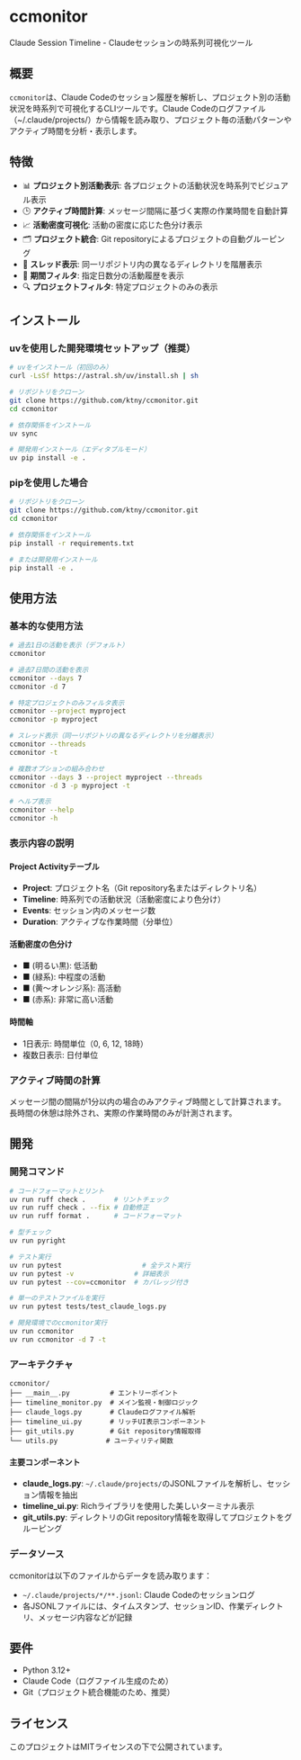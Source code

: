 # ccmonitor

Claude Session Timeline - Claudeセッションの時系列可視化ツール

## 概要

`ccmonitor`は、Claude Codeのセッション履歴を解析し、プロジェクト別の活動状況を時系列で可視化するCLIツールです。Claude Codeのログファイル（~/.claude/projects/）から情報を読み取り、プロジェクト毎の活動パターンやアクティブ時間を分析・表示します。

## 特徴

- 📊 **プロジェクト別活動表示**: 各プロジェクトの活動状況を時系列でビジュアル表示
- 🕒 **アクティブ時間計算**: メッセージ間隔に基づく実際の作業時間を自動計算
- 📈 **活動密度可視化**: 活動の密度に応じた色分け表示
- 🗂️ **プロジェクト統合**: Git repositoryによるプロジェクトの自動グルーピング
- 🧵 **スレッド表示**: 同一リポジトリ内の異なるディレクトリを階層表示
- 📅 **期間フィルタ**: 指定日数分の活動履歴を表示
- 🔍 **プロジェクトフィルタ**: 特定プロジェクトのみの表示

## インストール

### uvを使用した開発環境セットアップ（推奨）

```bash
# uvをインストール（初回のみ）
curl -LsSf https://astral.sh/uv/install.sh | sh

# リポジトリをクローン
git clone https://github.com/ktny/ccmonitor.git
cd ccmonitor

# 依存関係をインストール
uv sync

# 開発用インストール（エディタブルモード）
uv pip install -e .
```

### pipを使用した場合

```bash
# リポジトリをクローン
git clone https://github.com/ktny/ccmonitor.git
cd ccmonitor

# 依存関係をインストール
pip install -r requirements.txt

# または開発用インストール
pip install -e .
```

## 使用方法

### 基本的な使用方法

```bash
# 過去1日の活動を表示（デフォルト）
ccmonitor

# 過去7日間の活動を表示
ccmonitor --days 7
ccmonitor -d 7

# 特定プロジェクトのみフィルタ表示
ccmonitor --project myproject
ccmonitor -p myproject

# スレッド表示（同一リポジトリの異なるディレクトリを分離表示）
ccmonitor --threads
ccmonitor -t

# 複数オプションの組み合わせ
ccmonitor --days 3 --project myproject --threads
ccmonitor -d 3 -p myproject -t

# ヘルプ表示
ccmonitor --help
ccmonitor -h
```

### 表示内容の説明

#### Project Activityテーブル
- **Project**: プロジェクト名（Git repository名またはディレクトリ名）
- **Timeline**: 時系列での活動状況（活動密度により色分け）
- **Events**: セッション内のメッセージ数
- **Duration**: アクティブな作業時間（分単位）

#### 活動密度の色分け
- ■ (明るい黒): 低活動
- ■ (緑系): 中程度の活動
- ■ (黄～オレンジ系): 高活動
- ■ (赤系): 非常に高い活動

#### 時間軸
- 1日表示: 時間単位（0, 6, 12, 18時）
- 複数日表示: 日付単位

### アクティブ時間の計算

メッセージ間の間隔が1分以内の場合のみアクティブ時間として計算されます。長時間の休憩は除外され、実際の作業時間のみが計測されます。

## 開発

### 開発コマンド

```bash
# コードフォーマットとリント
uv run ruff check .       # リントチェック
uv run ruff check . --fix # 自動修正
uv run ruff format .      # コードフォーマット

# 型チェック
uv run pyright

# テスト実行
uv run pytest                    # 全テスト実行
uv run pytest -v               # 詳細表示
uv run pytest --cov=ccmonitor  # カバレッジ付き

# 単一のテストファイルを実行
uv run pytest tests/test_claude_logs.py

# 開発環境でのccmonitor実行
uv run ccmonitor
uv run ccmonitor -d 7 -t
```

### アーキテクチャ

```
ccmonitor/
├── __main__.py          # エントリーポイント
├── timeline_monitor.py  # メイン監視・制御ロジック
├── claude_logs.py       # Claudeログファイル解析
├── timeline_ui.py       # リッチUI表示コンポーネント
├── git_utils.py         # Git repository情報取得
└── utils.py            # ユーティリティ関数
```

#### 主要コンポーネント
- **claude_logs.py**: `~/.claude/projects/`のJSONLファイルを解析し、セッション情報を抽出
- **timeline_ui.py**: Richライブラリを使用した美しいターミナル表示
- **git_utils.py**: ディレクトリのGit repository情報を取得してプロジェクトをグルーピング

### データソース

ccmonitorは以下のファイルからデータを読み取ります：
- `~/.claude/projects/*/**.jsonl`: Claude Codeのセッションログ
- 各JSONLファイルには、タイムスタンプ、セッションID、作業ディレクトリ、メッセージ内容などが記録

## 要件

- Python 3.12+
- Claude Code（ログファイル生成のため）
- Git（プロジェクト統合機能のため、推奨）

## ライセンス

このプロジェクトはMITライセンスの下で公開されています。